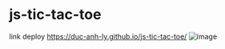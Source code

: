 # js-tic-tac-toe
link deploy https://duc-anh-ly.github.io/js-tic-tac-toe/
![image](https://user-images.githubusercontent.com/92360920/196670501-867b70b2-5c1b-4f66-8c10-4df15d01a0dc.png)

